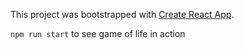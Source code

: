 This project was bootstrapped with [Create React App](https://github.com/facebook/create-react-app).

`npm run start` to see game of life in action
